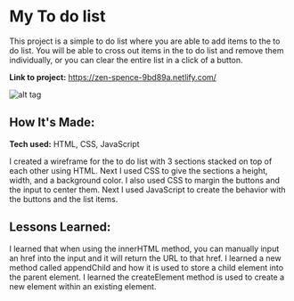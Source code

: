 # My To do list
This project is a simple to do list where you are able to add items to the to do list. You will be able to cross out items in the to do list and remove them individually, or you can clear the entire list in a click of a button.


**Link to project:** https://zen-spence-9bd89a.netlify.com/

![alt tag](https://github.com/TimTran-Dev/todo-list-2019-week05/blob/answer/todo.png)

## How It's Made:

**Tech used:** HTML, CSS, JavaScript

I created a wireframe for the to do list with 3 sections stacked on top of each other using HTML. Next I used CSS to give the sections a height, width, and a background color. I also used CSS to margin the buttons and the input to center them. Next I used JavaScript to create the behavior with the buttons and the list items.

## Lessons Learned:

I learned that when using the innerHTML method, you can manually input an href into the input and it will return the URL to that href.
I learned a new method called appendChild and how it is used to store a child element into the parent element.
I learned the createElement method is used to create a new element within an existing element.
